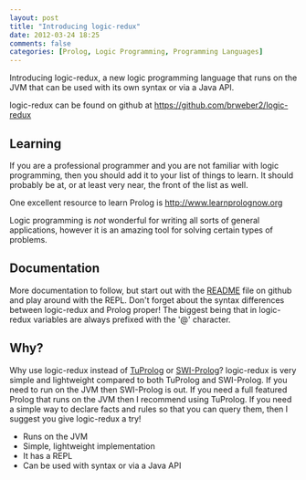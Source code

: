 ```yaml
---
layout: post
title: "Introducing logic-redux"
date: 2012-03-24 18:25
comments: false
categories: [Prolog, Logic Programming, Programming Languages]
---
```


Introducing logic-redux, a new logic programming language that runs on the JVM that can be used with its own syntax or via a Java API.

logic-redux can be found on github at <https://github.com/brweber2/logic-redux>

## Learning

If you are a professional programmer and you are not familiar with logic programming, then you should add it to your list of things to learn. It should probably be at, or at least very near, the front of the list as well.

One excellent resource to learn Prolog is <http://www.learnprolognow.org>

Logic programming is _not_ wonderful for writing all sorts of general applications, however it is an amazing tool for solving certain types of problems.

## Documentation

More documentation to follow, but start out with the [README](https://github.com/brweber2/logic-redux) file on github and play around with the REPL.  Don't forget about the syntax differences between logic-redux and Prolog proper! The biggest being that in logic-redux variables are always prefixed with the '@' character.

## Why?

Why use logic-redux instead of [TuProlog](http://alice.unibo.it/xwiki/bin/view/Tuprolog) or [SWI-Prolog](http://www.swi-prolog.org)? logic-redux is very simple and lightweight compared to both TuProlog and SWI-Prolog.  If you need to run on the JVM then SWI-Prolog is out.  If you need a full featured Prolog that runs on the JVM then I recommend using TuProlog.  If you need a simple way to declare facts and rules so that you can query them, then I suggest you give logic-redux a try!

* Runs on the JVM
* Simple, lightweight implementation
* It has a REPL
* Can be used with syntax or via a Java API

